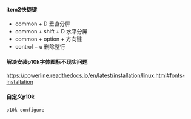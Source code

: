 #### item2快捷键

+ common + D 垂直分屏
+ common + shift + D 水平分屏
+ common + option + 方向键
+ control + u 删除整行

#### 解决安装p10k字体图标不现实问题

https://powerline.readthedocs.io/en/latest/installation/linux.html#fonts-installation

#### 自定义p10k

`p10k configure`